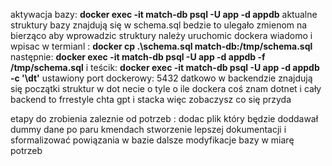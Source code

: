 aktywacja bazy: **docker exec -it match-db psql -U app -d appdb**
aktualne struktury bazy znajdują się w schema.sql bedzie to ulegało zmienom na bierząco 
aby wprowadzic struktury należy uruchomic dockera wiadomo
i wpisac w termianl : **docker cp .\schema.sql match-db:/tmp/schema.sql**
następnie: **docker exec -it match-db psql -U app -d appdb -f /tmp/schema.sql**
i teścik: **docker exec -it match-db psql -U app -d appdb -c '\dt'**
ustawiony port dockerowy: 5432
datkowo w backendzie znajdują się początki struktur w dot necie o tyle o ile dockera coś znam
dotnet i cały backend to frrestyle chta gpt i stacka więc zobaczysz co się przyda 



etapy do zrobienia zaleznie od potrzeb : 
dodac plik który będzie doddawał dummy dane po paru kmendach
stworzenie lepszej dokumentacji i sformalizować powiązania w bazie 
dalsze modyfikacje bazy w miarę potrzeb